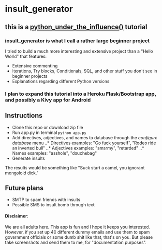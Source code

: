 # insult_generator
## this is a [python_under_the_influence()](http://pythonundertheinfluence.com) tutorial


### insult_generator is what I call a rather large beginner project

I tried to build a much more interesting and extensive project than a "Hello World" that features:
* Extensive commenting
* Iterations, Try blocks, Conditionals, SQL, and other stuff you don't see in beginner projects
* Explanations regarding different Python versions

### I plan to expand this tutorial into a Heroku Flask/Bootstrap app, and possibly a Kivy app for Android

## Instructions
* Clone this repo or download zip file
* Run app.py in terminal ```python app.py```
* Add directives, adjectives, and names to database through the *_configure database_* menu
..* Directives examples: "Go fuck yourself", "Rodeo ride an inverted bull"
..* Adjectives examples: "smarmy", "retarded"
..* Names examples: "asshole", "douchebag"
* Generate insults

The results would be something like "Suck start a camel, you ignorant mongoloid dick."

## Future plans
* SMTP to spam friends with insults
* Possible SMS to insult bomb through text

#### Disclaimer:
We are all adults here. This app is fun and I hope it keeps you interested. However, if you set up 40 different dummy emails and use them to spam government officials or some dumb shit like that, that's on you. But please take screenshots and send them to me, for "documentation purposes".

